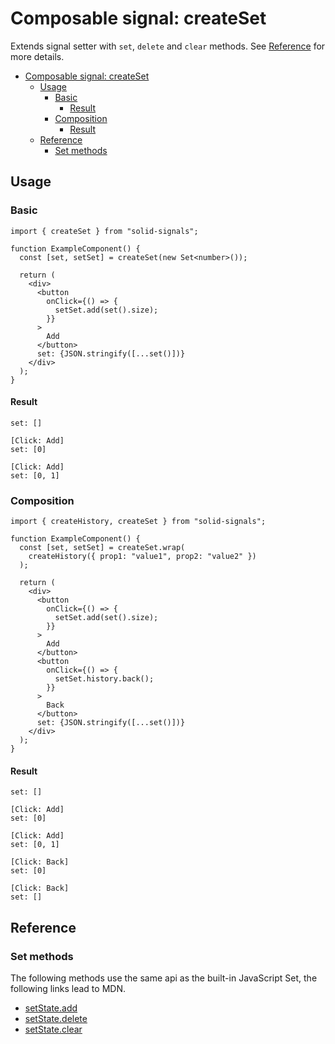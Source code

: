 # Composable signal: createSet

Extends signal setter with `set`, `delete` and `clear` methods. See [Reference](#reference) for more details.

- [Composable signal: createSet](#composable-signal-createset)
  - [Usage](#usage)
    - [Basic](#basic)
      - [Result](#result)
    - [Composition](#composition)
      - [Result](#result-1)
  - [Reference](#reference)
    - [Set methods](#set-methods)

## Usage

### Basic

```tsx
import { createSet } from "solid-signals";

function ExampleComponent() {
  const [set, setSet] = createSet(new Set<number>());

  return (
    <div>
      <button
        onClick={() => {
          setSet.add(set().size);
        }}
      >
        Add
      </button>
      set: {JSON.stringify([...set()])}
    </div>
  );
}
```

#### Result

```
set: []

[Click: Add]
set: [0]

[Click: Add]
set: [0, 1]
```

### Composition

```tsx
import { createHistory, createSet } from "solid-signals";

function ExampleComponent() {
  const [set, setSet] = createSet.wrap(
    createHistory({ prop1: "value1", prop2: "value2" })
  );

  return (
    <div>
      <button
        onClick={() => {
          setSet.add(set().size);
        }}
      >
        Add
      </button>
      <button
        onClick={() => {
          setSet.history.back();
        }}
      >
        Back
      </button>
      set: {JSON.stringify([...set()])}
    </div>
  );
}
```

#### Result

```
set: []

[Click: Add]
set: [0]

[Click: Add]
set: [0, 1]

[Click: Back]
set: [0]

[Click: Back]
set: []
```

## Reference

### Set methods

The following methods use the same api as the built-in JavaScript Set, the following links lead to MDN.

- [setState.add](https://developer.mozilla.org/en-US/docs/Web/JavaScript/Reference/Global_Objects/Set/add)
- [setState.delete](https://developer.mozilla.org/en-US/docs/Web/JavaScript/Reference/Global_Objects/Set/delete)
- [setState.clear](https://developer.mozilla.org/en-US/docs/Web/JavaScript/Reference/Global_Objects/Set/clear)
